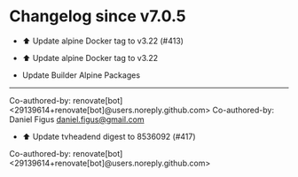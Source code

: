 # Changelog since v7.0.5
- ⬆️ Update alpine Docker tag to v3.22 (#413)

* ⬆️ Update alpine Docker tag to v3.22

* Update Builder Alpine Packages

---------

Co-authored-by: renovate[bot] <29139614+renovate[bot]@users.noreply.github.com>
Co-authored-by: Daniel Figus <daniel.figus@gmail.com> 
- ⬆️ Update tvheadend digest to 8536092 (#417)

Co-authored-by: renovate[bot] <29139614+renovate[bot]@users.noreply.github.com> 
